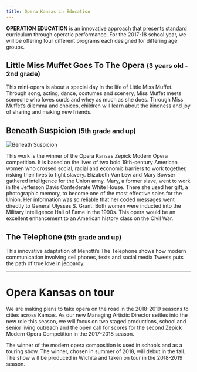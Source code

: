 ```yaml
---
title: Opera Kansas in Education
---
```


**OPERATION EDUCATION** is an innovative approach that presents standard curriculum through operatic performance. For the 2017-18 school year, we will be offering four different programs each designed for differing age groups.

## Little Miss Muffet Goes To The Opera <small>(3 years old - 2nd grade)</small>

This mini-opera is about a special day in the life of Little Miss Muffet. Through song, acting, dance, costumes and scenery, Miss Muffet meets someone who loves curds and whey as much as she does. Through Miss Muffet’s dilemma and choices, children will learn about the kindness and joy of sharing and making new friends.

## Beneath Suspicion <small>(5th grade and up)</small>

<aside class="right" style="max-width: 225px">
  <img src="/img/beneath-suspicion.jpg" alt="Beneath Suspicion">
</aside>

This work is the winner of the Opera Kansas Zepick Modern Opera competition. It is based on the lives of two bold 19th-century American women who crossed social, racial and economic barriers to work together, risking their lives to fight slavery. Elizabeth Van Lew and Mary Bowser gathered intelligence for the Union army. Mary, a former slave, went to work in the Jefferson Davis Confederate White House. There she used her gift, a photographic memory, to become one of the most effective spies for the Union. Her information was so reliable that her coded messages went directly to General Ulysses S. Grant. Both women were inducted into the Military Intelligence Hall of Fame in the 1990s. This opera would be an excellent enhancement to an American history class on the Civil War.

## The Telephone <small>(5th grade and up)</small>

This innovative adaptation of Menotti’s The Telephone shows how modern communication involving cell phones, texts and social media Tweets puts the path of true love in jeopardy.

---

# Opera Kansas on tour 

We are making plans to take opera on the road in the 2018-2019 seasons to cities across Kansas. As our new Managing Artistic Director settles into the new role this season, we will focus on two staged productions, school and senior living outreach and the open call for scores for the second Zepick Modern Opera Competition in the 2017-2018 season. 

The winner of the modern opera composition is used in schools and as a touring show. The winner, chosen in summer of 2018, will debut in the fall. The show will be produced in Wichita and taken on tour in the 2018-2019 season.
